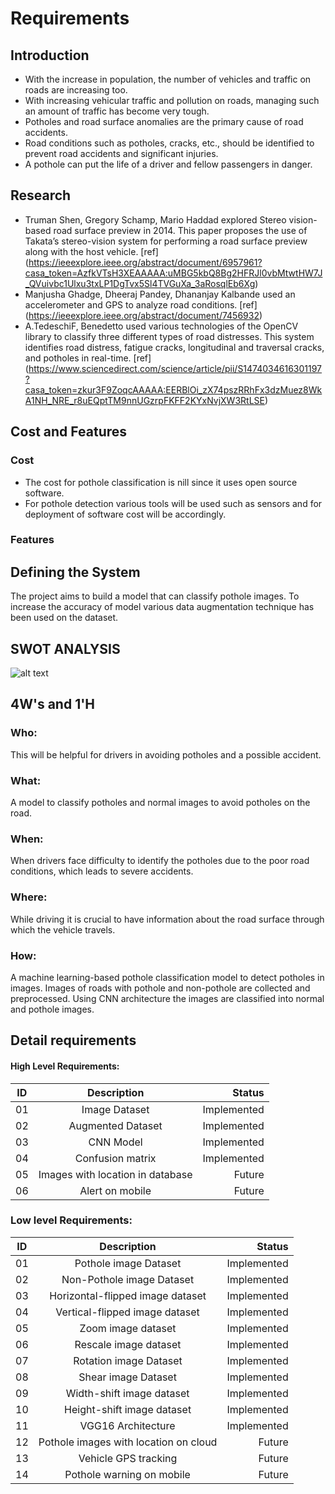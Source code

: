 # Requirements
## Introduction
- With the increase in population, the number of vehicles and traffic on roads are increasing too.
- With increasing vehicular traffic and pollution on roads, managing such an amount of traffic has become very tough.
- Potholes and road surface anomalies are the primary cause of road accidents.
- Road conditions such as potholes, cracks, etc., should be identified to prevent road accidents and significant injuries.
- A pothole can put the life of a driver and fellow passengers in danger.

## Research

- Truman Shen, Gregory Schamp, Mario Haddad explored Stereo vision-based road surface preview in 2014. This paper proposes the use of Takata’s stereo-vision system for performing a road surface preview along with the host vehicle. [ref] (https://ieeexplore.ieee.org/abstract/document/6957961?casa_token=AzfkVTsH3XEAAAAA:uMBG5kbQ8Bg2HFRJl0vbMtwtHW7J_QVuivbc1Ulxu3txLP1DgTvx5Sl4TVGuXa_3aRosqlEb6Xg)
- Manjusha Ghadge, Dheeraj Pandey, Dhananjay Kalbande used an accelerometer and GPS to analyze road conditions. [ref] (https://ieeexplore.ieee.org/abstract/document/7456932)
- A.TedeschiF, Benedetto used various technologies of the OpenCV library to classify three different types of road distresses. This system identifies road distress, fatigue cracks, longitudinal and traversal cracks, and potholes in real-time. [ref] (https://www.sciencedirect.com/science/article/pii/S1474034616301197?casa_token=zkur3F9ZoqcAAAAA:EERBlOi_zX74pszRRhFx3dzMuez8WkA1NH_NRE_r8uEQptTM9nnUGzrpFKFF2KYxNvjXW3RtLSE)


## Cost and Features

### Cost
- The cost for pothole classification is nill since it uses open source software.
- For pothole detection various tools will be used such as sensors and for deployment of software cost will be accordingly.
### Features

## Defining the System
The project aims to build a model that can classify pothole images. To increase the accuracy of model various data augmentation technique has been used on the dataset.
## SWOT ANALYSIS
![alt text](https://github.com/honey-16hc/Pothole_Detection_Mini_Project/blob/main/1_Requirements/swot%20analysis.jpg?raw=true)

## 4W's and 1'H
### Who:
This will be helpful for drivers in avoiding potholes and a possible accident.  
### What:
A model to classify potholes and normal images to avoid potholes on the road.
### When:
When drivers face difficulty to identify the potholes due to the poor road conditions, which leads to severe accidents.
### Where:
While driving it is crucial to have information about the road surface through which the vehicle travels.
### How:
A machine learning-based pothole classification model to detect potholes in images. Images of roads with pothole and non-pothole are collected and preprocessed. Using CNN architecture the images are classified into normal and pothole images.

## Detail requirements
#### High Level Requirements:
| ID        | Description           | Status   |
| ------------- |:-------------:| -----:|
| 01    | Image Dataset | Implemented |
| 02    | Augmented Dataset |   Implemented |
| 03    | CNN Model      |    Implemented |
| 04    | Confusion matrix | Implemented |
| 05    | Images with location in database      |   Future |
| 06    | Alert on mobile      |    Future |
### Low level Requirements:
| ID        | Description           | Status   |
| ------------- |:-------------:| -----:|
| 01    | Pothole image Dataset | Implemented |
| 02    | Non-Pothole image Dataset |   Implemented |
| 03    | Horizontal-flipped image dataset      |    Implemented |
| 04    | Vertical-flipped image dataset  | Implemented |
| 05    | Zoom image dataset      |   Implemented |
| 06    | Rescale image dataset      |    Implemented |
| 07    | Rotation image Dataset | Implemented |
| 08    | Shear image Dataset |   Implemented |
| 09    | Width-shift image dataset      |    Implemented |
| 10    | Height-shift image dataset  | Implemented |
| 11    | VGG16 Architecture       |   Implemented |
| 12    | Pothole images with location on cloud     |    Future |
| 13    | Vehicle GPS tracking      |   Future |
| 14    | Pothole warning on mobile      |    Future |

